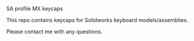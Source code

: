 SA profile MX keycaps

This repo contains keycaps for Solidworks keyboard models/assemblies.

Please contact me with any questions.
